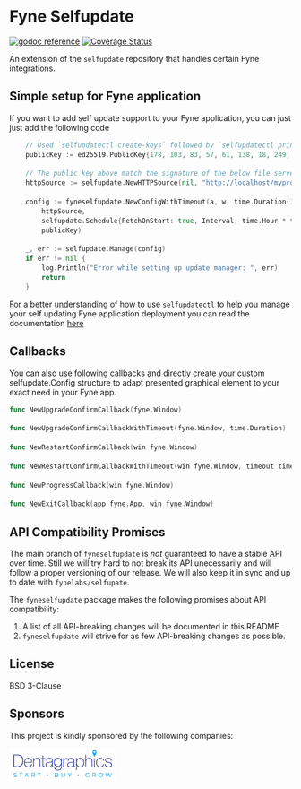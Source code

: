 # Fyne Selfupdate

[![godoc reference](https://godoc.org/github.com/fynelabs/fyneselfupdate?status.png)](https://godoc.org/github.com/fynelabs/selfupdate)
[![Coverage Status](https://coveralls.io/repos/github/fynelabs/fyneselfupdate/badge.svg?branch=main)](https://coveralls.io/github/fynelabs/fyneselfupdate?branch=main)

An extension of the `selfupdate` repository that handles certain Fyne integrations.

## Simple setup for Fyne application

If you want to add self update support to your Fyne application, you can just just add the following code
```go
	// Used `selfupdatectl create-keys` followed by `selfupdatectl print-key`
	publicKey := ed25519.PublicKey{178, 103, 83, 57, 61, 138, 18, 249, 244, 80, 163, 162, 24, 251, 190, 241, 11, 168, 179, 41, 245, 27, 166, 70, 220, 254, 118, 169, 101, 26, 199, 129}

	// The public key above match the signature of the below file served by our CDN
	httpSource := selfupdate.NewHTTPSource(nil, "http://localhost/myprogram-{{.OS}}-{{.Arch}}{{.Ext}}")

	config := fyneselfupdate.NewConfigWithTimeout(a, w, time.Duration(1)*time.Minute,
		httpSource,
		selfupdate.Schedule{FetchOnStart: true, Interval: time.Hour * time.Duration(12)},
		publicKey)

	_, err := selfupdate.Manage(config)
	if err != nil {
		log.Println("Error while setting up update manager: ", err)
		return
	}
```

For a better understanding of how to use `selfupdatectl` to help you manage your self updating Fyne application deployment you can read the documentation [here](https://github.com/fynelabs/selfupdate/tree/main/cmd/selfupdatectl)

## Callbacks

You can also use following callbacks and directly create your custom selfupdate.Config structure to adapt presented graphical element to your exact need in your Fyne app.

```go
func NewUpgradeConfirmCallback(fyne.Window)

func NewUpgradeConfirmCallbackWithTimeout(fyne.Window, time.Duration)

func NewRestartConfirmCallback(win fyne.Window)

func NewRestartConfirmCallbackWithTimeout(win fyne.Window, timeout time.Duration)

func NewProgressCallback(win fyne.Window)

func NewExitCallback(app fyne.App, win fyne.Window)
```

## API Compatibility Promises
The main branch of `fyneselfupdate` is *not* guaranteed to have a stable API over time. Still we will try hard to not break its API unecessarily and will follow a proper versioning of our release. We will also keep it in sync and up to date with `fynelabs/selfupate`.

The `fyneselfupdate` package makes the following promises about API compatibility:
1. A list of all API-breaking changes will be documented in this README.
1. `fyneselfupdate` will strive for as few API-breaking changes as possible.

## License
BSD 3-Clause

## Sponsors

This project is kindly sponsored by the following companies:

<a href="https://dentagraphics.com/" style="text-decoration: none">
<img width="190" src="img/sponsor/dentagraphics.jpg" />
</a>
